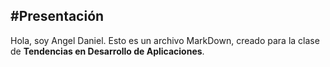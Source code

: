 #Presentación---Hola, soy Angel Daniel. Esto es un archivo MarkDown, creado para la clase de **Tendencias en Desarrollo de Aplicaciones**.